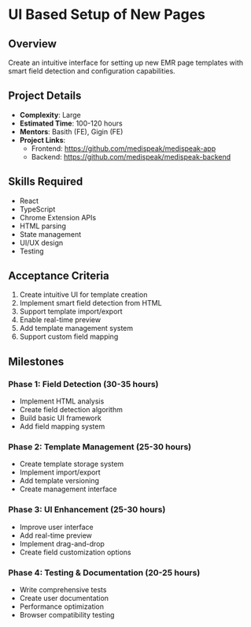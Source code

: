 # UI Based Setup of New Pages

## Overview
Create an intuitive interface for setting up new EMR page templates with smart field detection and configuration capabilities.

## Project Details
- **Complexity**: Large
- **Estimated Time**: 100-120 hours
- **Mentors**: Basith (FE), Gigin (FE)
- **Project Links**: 
  - Frontend: https://github.com/medispeak/medispeak-app
  - Backend: https://github.com/medispeak/medispeak-backend

## Skills Required
- React
- TypeScript
- Chrome Extension APIs
- HTML parsing
- State management
- UI/UX design
- Testing

## Acceptance Criteria
1. Create intuitive UI for template creation
2. Implement smart field detection from HTML
3. Support template import/export
4. Enable real-time preview
5. Add template management system
6. Support custom field mapping

## Milestones

### Phase 1: Field Detection (30-35 hours)
* Implement HTML analysis
* Create field detection algorithm
* Build basic UI framework
* Add field mapping system

### Phase 2: Template Management (25-30 hours)
* Create template storage system
* Implement import/export
* Add template versioning
* Create management interface

### Phase 3: UI Enhancement (25-30 hours)
* Improve user interface
* Add real-time preview
* Implement drag-and-drop
* Create field customization options

### Phase 4: Testing & Documentation (20-25 hours)
* Write comprehensive tests
* Create user documentation
* Performance optimization
* Browser compatibility testing 